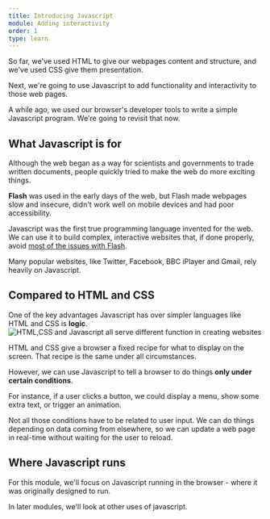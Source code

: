 ```yaml
---
title: Introducing Javascript
module: Adding interactivity
order: 1
type: learn
---
```


So far, we've used HTML to give our webpages content and structure, and we've used CSS give them presentation.

Next, we're going to use Javascript to add functionality and interactivity to those web pages.

A while ago, we used our browser's developer tools to write a simple Javascript program. We're going to revisit that now.

## What Javascript is for
Although the web began as a way for scientists and governments to trade written documents, people quickly tried to make the web do more exciting things.

**Flash** was used in the early days of the web, but Flash made webpages slow and insecure, didn't work well on mobile devices and had poor accessibility.

Javascript was the first true programming language invented for the web. We can use it to build complex, interactive websites that, if done properly, avoid [most of the issues with Flash](https://www.granneman.com/webdev/graphicsmultimedia/multimedia/flash/whatswrongwithflash).

Many popular websites, like Twitter, Facebook, BBC iPlayer and Gmail, rely heavily on Javascript.

## Compared to HTML and CSS

One of the key advantages Javascript has over simpler languages like HTML and CSS is **logic**.
![HTML,CSS and Javascript all serve different function in creating websites](/4.1-website-layers.png)

HTML and CSS give a browser a fixed recipe for what to display on the screen. That recipe is the same under all circumstances.

However, we can use Javascript to tell a browser to do things **only under certain conditions**.

For instance, if a user clicks a button, we could display a menu, show some extra text, or trigger an animation.

Not all those conditions have to be related to user input. We can do things depending on data coming from elsewhere, so we can update a web page in real-time without waiting for the user to reload.

## Where Javascript runs

For this module, we'll focus on Javascript running in the browser - where it was originally designed to run.

In later modules, we'll look at other uses of javascript.
